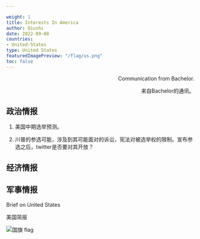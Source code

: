 ```yaml
---

weight: 1
title: Interests In America
author: Qiushi 
date: 2022-09-08
countries: 
- United-States
type: United States
featuredImagePreview: "/flag/us.png"
toc: false 
---
```


<p align="right">Communication from Bachelor.</p> 

<p align="right">来自Bachelor的通讯。</p>

## 政治情报
1. 美国中期选举预测。

1. 川普的参选可能，涉及到其可能面对的诉讼，宪法对被选举权的限制。宣布参选之后，twitter是否要对其开放？

## 经济情报

## 军事情报


Brief on United States

美国简报 

<!--more-->

![国旗 flag](/flag/us.png)
